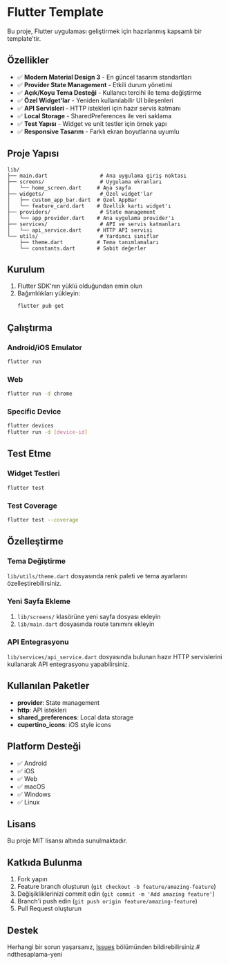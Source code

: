 # Flutter Template

Bu proje, Flutter uygulaması geliştirmek için hazırlanmış kapsamlı bir template'tir.

## Özellikler

- ✅ **Modern Material Design 3** - En güncel tasarım standartları
- ✅ **Provider State Management** - Etkili durum yönetimi
- ✅ **Açık/Koyu Tema Desteği** - Kullanıcı tercihi ile tema değiştirme
- ✅ **Özel Widget'lar** - Yeniden kullanılabilir UI bileşenleri
- ✅ **API Servisleri** - HTTP istekleri için hazır servis katmanı
- ✅ **Local Storage** - SharedPreferences ile veri saklama
- ✅ **Test Yapısı** - Widget ve unit testler için örnek yapı
- ✅ **Responsive Tasarım** - Farklı ekran boyutlarına uyumlu

## Proje Yapısı

```
lib/
├── main.dart                 # Ana uygulama giriş noktası
├── screens/                  # Uygulama ekranları
│   └── home_screen.dart     # Ana sayfa
├── widgets/                  # Özel widget'lar
│   ├── custom_app_bar.dart  # Özel AppBar
│   └── feature_card.dart    # Özellik kartı widget'ı
├── providers/                # State management
│   └── app_provider.dart    # Ana uygulama provider'ı
├── services/                 # API ve servis katmanları
│   └── api_service.dart     # HTTP API servisi
└── utils/                    # Yardımcı sınıflar
    ├── theme.dart           # Tema tanımlamaları
    └── constants.dart       # Sabit değerler
```

## Kurulum

1. Flutter SDK'nın yüklü olduğundan emin olun
2. Bağımlılıkları yükleyin:
   ```bash
   flutter pub get
   ```

## Çalıştırma

### Android/iOS Emulator
```bash
flutter run
```

### Web
```bash
flutter run -d chrome
```

### Specific Device
```bash
flutter devices
flutter run -d [device-id]
```

## Test Etme

### Widget Testleri
```bash
flutter test
```

### Test Coverage
```bash
flutter test --coverage
```

## Özelleştirme

### Tema Değiştirme
`lib/utils/theme.dart` dosyasında renk paleti ve tema ayarlarını özelleştirebilirsiniz.

### Yeni Sayfa Ekleme
1. `lib/screens/` klasörüne yeni sayfa dosyası ekleyin
2. `lib/main.dart` dosyasında route tanımını ekleyin

### API Entegrasyonu
`lib/services/api_service.dart` dosyasında bulunan hazır HTTP servislerini kullanarak API entegrasyonu yapabilirsiniz.

## Kullanılan Paketler

- **provider**: State management
- **http**: API istekleri
- **shared_preferences**: Local data storage
- **cupertino_icons**: iOS style icons

## Platform Desteği

- ✅ Android
- ✅ iOS  
- ✅ Web
- ✅ macOS
- ✅ Windows
- ✅ Linux

## Lisans

Bu proje MIT lisansı altında sunulmaktadır.

## Katkıda Bulunma

1. Fork yapın
2. Feature branch oluşturun (`git checkout -b feature/amazing-feature`)
3. Değişikliklerinizi commit edin (`git commit -m 'Add amazing feature'`)
4. Branch'i push edin (`git push origin feature/amazing-feature`)
5. Pull Request oluşturun

## Destek

Herhangi bir sorun yaşarsanız, [Issues](https://github.com/example/flutter-template/issues) bölümünden bildirebilirsiniz.# ndthesaplama-yeni
